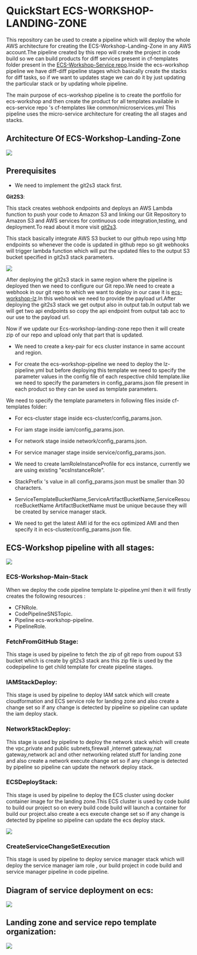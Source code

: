 # QuickStart ECS-WORKSHOP-LANDING-ZONE

This repository can be used to create a pipeline which will deploy the whole AWS architecture for 
creating the ECS-Workshop-Landing-Zone in any AWS account.The pipeline created by this repo will 
create the project in code build so we can build products for diff services present in cf-templates folder 
present in the [ECS-Workshop-Service repo](https://github.com/Flux7Labs/ecs-workshop-service).Inside the 
ecs-workshop pipeline we have diff-diff pipeline stages which basically create the stacks for 
diff tasks, so if we want to updates stage we can do it by just updating the particular stack 
or by updating whole pipeline.

The main purpose of ecs-workshop pipeline is to create the portfolio for ecs-workshop and then create
the product for all templates available in ecs-service repo 's cf-templates like common/microservices.yml
This pipeline uses the micro-service architecture for creating the all stages and stacks.
 
## Architecture Of  ECS-Workshop-Landing-Zone

![](images/ecs-workshop-lz-arch.png)

## Prerequisites 

* We need to implement the git2s3 stack first.

**Git2S3**:
    
This stack creates webhook endpoints and deploys an AWS Lambda function to push
your code to Amazon S3 and linking our Git Repository to Amazon S3 and AWS services for continuous code 
integration,testing, and deployment.To read about it more visit [git2s3](https://github.com/aws-quickstart/quickstart-git2s3).
     
This stack basically integrate AWS S3 bucket to our github repo using http endpoints so whenever
the code is updated in github repo so git webhooks will trigger lambda function which will put the updated files to 
the output S3 bucket specified in git2s3 stack parameters. 
 
![](images/git2s3-arch.png) 
 
After deploying the git2s3 stack in same region where the pipeline is deployed then we need to configure
our Git repo.We need to create a webhook in our git repo to which we want to deploy in our case it is 
[ecs-workshop-lz](https://github.com/Flux7Labs/ecs-workshop-lz).In this webhook we need to provide the payload
url.After deploying the git2s3 stack we get output also in output tab.In output tab we will get two api endpoints
so copy the api endpoint from output tab acc to our use to the payload url.
 
Now if we update our Ecs-workshop-landing-zone repo then it will create zip of our repo and upload only that part
that is updated.  

* We need to create a key-pair for ecs cluster instance in same account and region.
 
* For create the ecs-workshop-pipeline we need to deploy the lz-pipeline.yml but before deploying this template
  we need to specify the parameter values in the config file of each respective child template.like we need to 
  specify the parameters in config_params.json file present in each product so they can be used as template 
  parameters.

We need to specify the template parameters in following files inside cf-templates folder:

* For ecs-cluster stage inside ecs-cluster/config_params.json.
* For iam stage inside iam/config_params.json.
* For network stage inside network/config_params.json.
* For service manager stage inside service/config_params.json.

* We need to create IamRoleInstanceProfile for ecs instance, currently we are using existing "ecsInstanceRole".
* StackPrefix 's value in all config_params.json must be smaller than 30 characters.
* ServiceTemplateBucketName,ServiceArtifactBucketName,ServiceResourceBucketName
  ArtifactBucketName  must be unique because they will be created by service manager stack.
* We need to get the latest AMI id for the ecs optimized AMI and then specify it in ecs-cluster/config_params.json file.  


## ECS-Workshop pipeline with all stages:

![](images/aws-amazon-codepipeline.png)

### ECS-Workshop-Main-Stack

When we deploy the code pipeline template lz-pipeline.yml then it will firstly creates the following
resources :

* CFNRole.
* CodePipelineSNSTopic.
* Pipeline ecs-workshop-pipeline.
* PipelineRole.

### FetchFromGitHub Stage:
    
This stage is used by pipeline to fetch the zip of git repo from oupout S3 bucket which is create by git2s3 stack
ans this zip file is used by the codepipeline to get child template for create pipeline stages.
    
### IAMStackDeploy:
    
This stage is used by pipeline to deploy IAM satck which will create cloudformation and  ECS service role for landing zone
and also create a change set so if any change is detected by pipeline so pipeline can update the iam deploy stack.

### NetworkStackDeploy:
    
This stage is used by pipeline to deploy the network stack which will create the vpc,private and public subnets,firewall
,internet gateway,nat gateway,network acl and other networking related stuff for landing zone and also create
a network execute change set so if any change is detected by pipeline so pipeline can update the network deploy stack.

### ECSDeployStack:

This stage is used by pipeline to deploy the ECS cluster using docker container image for the landing
zone.This ECS cluster is used by code build to build our project so on every build code build will 
launch a container for build our project.also create a ecs execute change set so if any change is detected 
by pipeline so pipeline can update the ecs deploy stack.


![](images/ecs-cluster.png)


### CreateServiceChangeSetExecution

This stage is used by pipeline to deploy service manager stack which will deploy the service manager iam role
, our build project in code build and service manager pipeline in code pipeline.
## Diagram of service deployment on ecs:

![](images/service-deploy-on-ecs.png)

## Landing zone and service repo template organization:

![](images/lz-and-service-repo--template-organization.png)
 



 



































